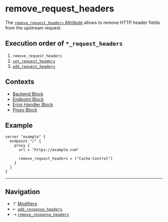 # remove_request_headers

The [`remove_request_headers` Attribute](../attributes.md) allows to remove HTTP
header fields from the upstream request.

## Execution order of `*_request_headers`

1. `remove_request_headers`
2. [`set_request_headers`](set-request-headers.md)
3. [`add_request_headers`](add-request-headers.md)

## Contexts

* [Backend Block](../blocks/backend.md)
* [Endpoint Block](../blocks/endpoint.md)
* [Error Handler Block](../blocks/error-handler.md)
* [Proxy Block](../blocks/proxy.md)

## Example

```hcl
server "example" {
  endpoint "/" {
    proxy {
      url = "https://example.com"

      remove_request_headers = ["Cache-Control"]
    }
  }
}
```

-----

## Navigation

* &#8673; [Modifiers](../modifiers.md)
* &#8672; [`add_response_headers`](add-response-headers.md)
* &#8674; [`remove_response_headers`](remove-response-headers.md)
